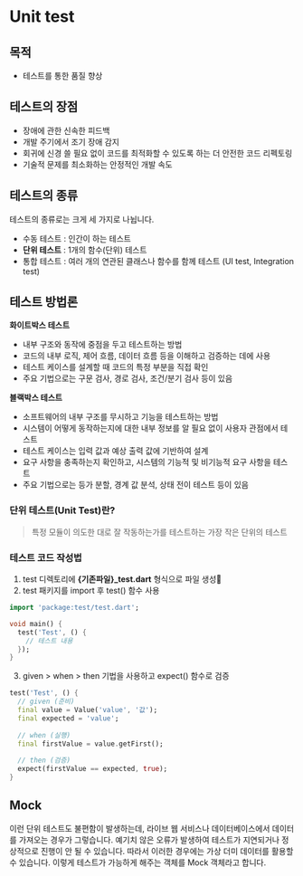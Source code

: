 # Unit test

## 목적
-  테스트를 통한 품질 향상

## 테스트의 장점
- 장애에 관한 신속한 피드백
- 개발 주기에서 조기 장애 감지
- 회귀에 신경 쓸 필요 없이 코드를 최적화할 수 있도록 하는 더 안전한 코드 리펙토링
- 기술적 문제를 최소화하는 안정적인 개발 속도

## 테스트의 종류
테스트의 종류로는 크게 세 가지로 나뉩니다.
- 수동 테스트 : 인간이 하는 테스트
- **단위 테스트** : 1개의 함수(단위) 테스트
- 통합 테스트 : 여러 개의 연관된 클래스나 함수를 함께 테스트 (UI test, Integration test)

## 테스트 방법론
**화이트박스 테스트**
- 내부 구조와 동작에 중점을 두고 테스트하는 방법
- 코드의 내부 로직, 제어 흐름, 데이터 흐름 등을 이해하고 검증하는 데에 사용
- 테스트 케이스를 설계할 때 코드의 특정 부분을 직접 확인
- 주요 기법으로는 구문 검사, 경로 검사, 조건/분기 검사 등이 있음

**블랙박스 테스트**
- 소프트웨어의 내부 구조를 무시하고 기능을 테스트하는 방법
- 시스템이 어떻게 동작하는지에 대한 내부 정보를 알 필요 없이 사용자 관점에서 테스트
- 테스트 케이스는 입력 값과 예상 출력 값에 기반하여 설계
- 요구 사항을 충족하는지 확인하고, 시스템의 기능적 및 비기능적 요구 사항을 테스트
- 주요 기법으로는 등가 분할, 경계 값 분석, 상태 전이 테스트 등이 있음

### 단위 테스트(Unit Test)란?
> 특정 모듈이 의도한 대로 잘 작동하는가를 테스트하는 가장 작은 단위의 테스트

### 테스트 코드 작성법
1. test 디렉토리에 **{기존파일}_test.dart** 형식으로 파일 생성
2. test 패키지를 import 후 test() 함수 사용
```dart
import 'package:test/test.dart';

void main() {
  test('Test', () {
    // 테스트 내용
  });
}
```
3. given > when > then 기법을 사용하고 expect() 함수로 검증
```dart
test('Test', () {
  // given (준비)
  final value = Value('value', '값');
  final expected = 'value';
  
  // when (실행)
  final firstValue = value.getFirst();
  
  // then (검증)
  expect(firstValue == expected, true);
}
```

## Mock
이런 단위 테스트도 불편함이 발생하는데,
라이브 웹 서비스나 데이터베이스에서 데이터를 가져오는 경우가 그렇습니다.
예기치 않은 오류가 발생하여 테스트가 지연되거나 정상적으로 진행이 안 될 수 있습니다.
따라서 이러한 경우에는 가상 더미 데이터를 활용할 수 있습니다.
이렇게 테스트가 가능하게 해주는 객체를 Mock 객체라고 합니다.
